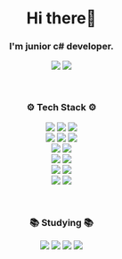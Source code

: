 <h1 align="center">Hi there👋</h1> 
<h3 align="center">I'm junior c# developer.</h3>
<p align="center"> 
	<img src="https://mazassumnida.wtf/api/mini/generate_badge?boj=chanos" />
	<img src="https://www.codewars.com/users/chanos-dev/badges/micro" />	
</p>
<br/>
<h3 align="center">⚙ Tech Stack ⚙</h3>
<p align ="center">  
	<img src="https://img.shields.io/badge/C%23-239120?style=flat-square&logo=C-Sharp&logoColor=white"/>
	<img src="https://img.shields.io/badge/Python-3766AB?style=flat-square&logo=Python&logoColor=white"/>     
	<img src="https://img.shields.io/badge/JavaScript%20-%23323330.svg?&style=flat-square&logo=javascript&logoColor=%23F7DF1E"/>
    <br/>			
    <img src="https://img.shields.io/badge/WinForms-0078D6?style=flat-square&logo=windows&logoColor=white"/>	
	<img src="https://img.shields.io/badge/MySQL-4479A1?style=flat-square&logo=MySQL&logoColor=white" />	
	<img src="https://img.shields.io/badge/Ubuntu-E95420?style=flat-square&logo=Ubuntu&logoColor=white" />	 
	<br/>	
	<img src="https://img.shields.io/badge/.NET-512BD4?style=flat-square&logo=.NET&logoColor=white"/> 
	<img src="https://img.shields.io/badge/ASP.NET%20Core-512BD4?style=flat-square&logo=.NET&logoColor=white"/>     	    
	<!-- <img src="https://img.shields.io/badge/React%20-%2320232a.svg?&style=flat-square&logo=react&logoColor=%2361DAFB"/>	 -->
    <br/>
	<img src="https://img.shields.io/badge/Visual%20Studio-5C2D91?style=flat-square&logo=Visual-Studio&logoColor=white"/>    	
	<img src="https://img.shields.io/badge/Visual%20Studio%20Code-007ACC?style=flat-square&logo=Visual-Studio-Code&logoColor=white"/>    	
	<br/>
    <img src="https://img.shields.io/badge/GitHub-181717?style=flat-square&logo=GitHub&logoColor=white"/>
	<img src="https://img.shields.io/badge/GitLab%20-%23323330.svg?style=flat-square&logo=GitLab&logoColor=FCA121"/> 
    <br/>
    <img src="https://img.shields.io/badge/Jenkins-D24939?style=flat-square&logo=Jenkins&logoColor=white"/>
	<img src="https://img.shields.io/badge/Docker-2496ED?style=flat-square&logo=Docker&logoColor=white" />

</p>
<br/>
<h3 align="center">📚 Studying 📚</h3>
<p align ="center">		
	<img src="https://img.shields.io/badge/Vue.js%20-%23323330.svg?style=flat-square&logo=Vue.js&logoColor=4FC08D" />	
	<img src="https://img.shields.io/badge/RabbitMQ-FF6600?style=flat-square&logo=RabbitMQ&logoColor=white" />
	<img src="https://img.shields.io/badge/MongoDB-47A248?style=flat-square&logo=MongoDB&logoColor=white"/>     	
	<img src="https://img.shields.io/badge/Kubernetes-326CE5?style=flat-square&logo=Kubernetes&logoColor=white" />	
</p>
<br/>
<p align="center">
	<!-- <a href="https://github-readme-stats.vercel.app" target="_blank">
    	<img src="https://github-readme-stats.vercel.app/api?username=chanos-dev&show_icons=true&theme=slateorange&include_all_commits=true"/>	
	</a>	 -->
	<!-- <a href="https://opgc.me/#/users/chanos-dev" target="_blank">
		<img height="135" src="https://api.opgc.me/githubs/users/chanos-dev/tag/?theme=dracula"/>
	</a> -->
	<!-- <a href="https://github.com/ryo-ma/github-profile-trophy" target="_blank">
		<img src="https://github-profile-trophy.vercel.app/?username=chanos-dev&column=-1&theme=gruvbox&no-frame=true">	 
	</a> -->
</p>   

<!--
<p align="center">
    <img src="http://mazassumnida.wtf/api/v2/generate_badge?boj=chanos"/>
</p>
-->

<!--
**chanos-dev/chanos-dev** is a ✨ _special_ ✨ repository because its `README.md` (this file) appears on your GitHub profile.

Here are some ideas to get you started:

- 🔭 I’m currently working on ...
- 🌱 I’m currently learning ...
- 👯 I’m looking to collaborate on ...
- 🤔 I’m looking for help with ...
- 💬 Ask me about ...
- 📫 How to reach me: ...
- 😄 Pronouns: ...
- ⚡ Fun fact: ...

- badge_url: https://simpleicons.org/

--> 